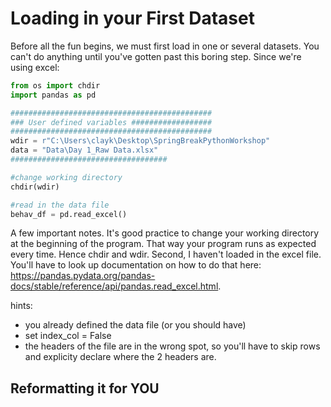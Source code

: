 # Loading in your First Dataset

Before all the fun begins, we must first load in one or several datasets. You can't do anything until you've gotten past this boring step. Since we're using excel:

```python
from os import chdir
import pandas as pd

#############################################
### User defined variables ##################
#############################################
wdir = r"C:\Users\clayk\Desktop\SpringBreakPythonWorkshop"
data = "Data\Day 1_Raw Data.xlsx"
###################################

#change working directory
chdir(wdir)

#read in the data file
behav_df = pd.read_excel()
``` 
A few important notes. It's good practice to change your working directory at the beginning of the program. That way your program runs as expected every time. Hence chdir and wdir. Second, I haven't loaded in the excel file. You'll have to look up documentation on how to do that here: https://pandas.pydata.org/pandas-docs/stable/reference/api/pandas.read_excel.html. 

hints:  
* you already defined the data file (or you should have)
* set index_col = False
* the headers of the file are in the wrong spot, so you'll have to skip rows and explicity declare where the 2 headers are.  

## Reformatting it for YOU



